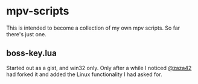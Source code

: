 # mpv-scripts
This is intended to become a collection of my own mpv scripts. So far there's
just one.

## boss-key.lua
Started out as a gist, and win32 only. Only after a while I noticed 
[@zaza42](https://github.com/zaza42) had forked it and added the Linux
functionality I had asked for.